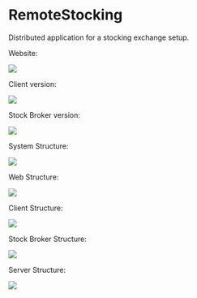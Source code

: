 RemoteStocking
=============

Distributed application for a stocking exchange setup.

Website:

![](http://github.com/fsschmitt/RemoteStocking/raw/master/screen.png) 

Client version:

![](https://github.com/fsschmitt/RemoteStocking/raw/master/Report/Client1.JPG) 

Stock Broker version:

![](https://github.com/fsschmitt/RemoteStocking/raw/master/Report/StockBroker3.JPG)

System Structure:

![](https://github.com/fsschmitt/RemoteStocking/raw/master/Report/estrutura.png)

Web Structure:

![](https://github.com/fsschmitt/RemoteStocking/raw/master/Report/Web.png)

Client Structure:

![](https://github.com/fsschmitt/RemoteStocking/raw/master/Report/Client.png)

Stock Broker Structure:

![](https://github.com/fsschmitt/RemoteStocking/raw/master/Report/StockBroker.JPG)

Server Structure:

![](https://github.com/fsschmitt/RemoteStocking/raw/master/Report/Server.png)

